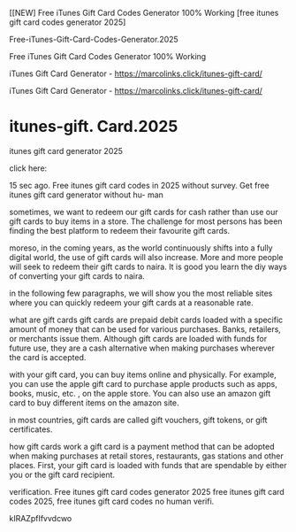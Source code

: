 [[NEW] Free iTunes Gift Card Codes Generator 100% Working [free itunes gift card codes generator 2025]

Free-iTunes-Gift-Card-Codes-Generator.2025

Free iTunes Gift Card Codes Generator 100% Working

iTunes Gift Card Generator - https://marcolinks.click/itunes-gift-card/

iTunes Gift Card Generator - https://marcolinks.click/itunes-gift-card/

# itunes-gift. Card.2025

itunes gift card generator 2025

click here:

15 sec ago. Free itunes gift card codes in 2025 without survey. Get free itunes gift card generator without hu- man

sometimes, we want to redeem our gift cards for cash rather than use our gift cards to buy items in a store. The challenge for most persons has been finding the best platform to redeem their favourite gift cards.

moreso, in the coming years, as the world continuously shifts into a fully digital world, the use of gift cards will also increase. More and more people will seek to redeem their gift cards to naira. It is good you learn the diy ways of converting your gift cards to naira.

in the following few paragraphs, we will show you the most reliable sites where you can quickly redeem your gift cards at a reasonable rate.

what are gift cards gift cards are prepaid debit cards loaded with a specific amount of money that can be used for various purchases. Banks, retailers, or merchants issue them. Although gift cards are loaded with funds for future use, they are a cash alternative when making purchases wherever the card is accepted.

with your gift card, you can buy items online and physically. For example, you can use the apple gift card to purchase apple products such as apps, books, music, etc. , on the apple store. You can also use an amazon gift card to buy different items on the amazon site.

in most countries, gift cards are called gift vouchers, gift tokens, or gift certificates.

how gift cards work a gift card is a payment method that can be adopted when making purchases at retail stores, restaurants, gas stations and other places. First, your gift card is loaded with funds that are spendable by either you or the gift card recipient.

verification. Free itunes gift card codes generator 2025 free itunes gift card codes 2025, free itunes gift card codes no human verifi.

kIRAZpfIfvvdcwo

